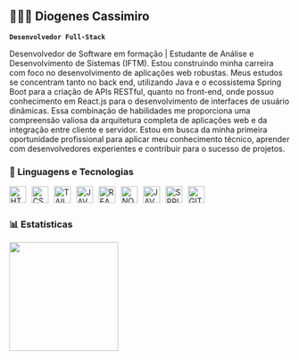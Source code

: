 ## 👨🏽‍💻 Diogenes Cassimiro

**`Desenvolvedor Full-Stack`**

Desenvolvedor de Software em formação | Estudante de Análise e Desenvolvimento de Sistemas (IFTM).
Estou construindo minha carreira com foco no desenvolvimento de aplicações web robustas. Meus estudos se concentram tanto no back
end, utilizando Java e o ecossistema Spring Boot para a criação de APIs RESTful, quanto no front-end, onde possuo conhecimento em React.js
para o desenvolvimento de interfaces de usuário dinâmicas.
Essa combinação de habilidades me proporciona uma compreensão valiosa da arquitetura completa de aplicações web e da integração entre
cliente e servidor.
Estou em busca da minha primeira oportunidade profissional para aplicar meu conhecimento técnico, aprender com desenvolvedores
experientes e contribuir para o sucesso de projetos.

### 🤖 Linguagens e Tecnologias

<!-- https://devicon.dev/ -->
<img
  align="left"
  alt="HTMl"
  title="HTML"
  width="30px"
  style="margin-right: 10px;"
  src="https://cdn.jsdelivr.net/gh/devicons/devicon@latest/icons/html5/html5-original.svg" />

<img
  align="left"
  alt="CSS"
  title="CSS"
  width="30px"
  style="margin-right: 10px;"
  src="https://cdn.jsdelivr.net/gh/devicons/devicon@latest/icons/css3/css3-original.svg" />

<img
  align="left"
  alt="TAILWIND CSS"
  title="TAILWIND CSS"
  width="30px"
  style="margin-right: 10px;"
  src="https://cdn.jsdelivr.net/gh/devicons/devicon@latest/icons/tailwindcss/tailwindcss-original.svg" />

<img
  align="left"
  alt="JAVASCRIPT"
  title="JAVASCRIPT"
  width="30px"
  style="margin-right: 10px;"
  src="https://cdn.jsdelivr.net/gh/devicons/devicon@latest/icons/javascript/javascript-original.svg" />

<img
  align="left"
  alt="REACT"
  title="REACT"
  width="30px"
  style="margin-right: 10px;"
  src="https://cdn.jsdelivr.net/gh/devicons/devicon@latest/icons/react/react-original.svg" />

<img
  align="left"
  alt="NODE"
  title="NODE"
  width="30px"
  style="margin-right: 10px;"
  src="https://cdn.jsdelivr.net/gh/devicons/devicon@latest/icons/nodejs/nodejs-original.svg" />

<img
  align="left"
  alt="JAVA"
  title="JAVA"
  width="30px"
  style="margin-right: 10px;"
  src="https://cdn.jsdelivr.net/gh/devicons/devicon@latest/icons/java/java-original.svg" />

<img
  align="left"
  alt="SPRING"
  title="SPRING"
  width="30px"
  style="margin-right: 10px;"
  src="https://cdn.jsdelivr.net/gh/devicons/devicon@latest/icons/spring/spring-original.svg" />

<img
  align="left"
  alt="GIT"
  title="GIT"
  width="30px"
  style="margin-right: 10px;"
  src="https://cdn.jsdelivr.net/gh/devicons/devicon@latest/icons/git/git-original.svg" />

<br>
<br>

### 📊 Estatísticas

<img
  align="left"
  height="195px"
  style="margin-right: 10px;"
  src="https://github-readme-stats.vercel.app/api?username=Dev-Diogelucasc&show_icons=true&theme=tokyonight" />


